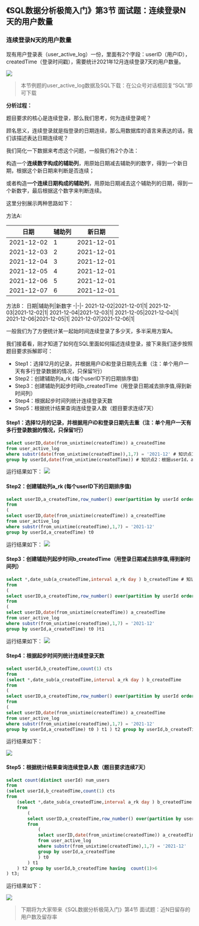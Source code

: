 ## 《SQL数据分析极简入门》第3节 面试题：连续登录N天的用户数量



### 连续登录N天的用户数量

现有用户登录表（user_active_log）一份，里面有2个字段：userID（用户ID），createdTime（登录时间戳），需要统计2021年12月连续登录7天的用户数量。



![](https://files.mdnice.com/user/33324/d1ff9387-61af-4030-902a-2bca26b4bc0a.png)


> 本节例题的user_active_log数据及SQL下载：在公众号对话框回复“SQL”即可下载

**分析过程：**

题目要求的核心是连续登录，那么我们思考，何为连续登录呢？

顾名思义，连续登录就是指登录的日期连续，那么用数据库的语言来表达的话，我们该描述表达日期连续呢？

我们简化一下数据来考虑这个问题，一般我们有2个办法：

构造一个**连续数字构成的辅助列**，用原始日期减去辅助列的数字，得到一个新日期，根据这个新日期来判断是否连续；

或者构造**一个连续日期构成的辅助列**，用原始日期减去这个辅助列的日期，得到一个新数字，最后根据这个数字来判断连续。


这里分别展示两种思路如下：

方法A:

日期|辅助列|新日期
-|-|-
2021-12-02|1|2021-12-01|
2021-12-03|2|2021-12-01|
2021-12-04|3|2021-12-01|
2021-12-05|4|2021-12-01|
2021-12-06|5|2021-12-01|
2021-12-07|6|2021-12-01|

方法B：
 日期|辅助列|新数字
-|-|-
2021-12-02|2021-12-01|1|
2021-12-03|2021-12-02|1|
2021-12-04|2021-12-03|1|
2021-12-05|2021-12-04|1|
2021-12-06|2021-12-05|1|
2021-12-07|2021-12-06|1|

一般我们为了方便统计某一起始时间连续登录了多少天，多半采用方案A。


我们接着看，刚才知道了如何在SQL里面如何描述连续登录，接下来我们逐步按照题目要求拆解即可：

- Step1：选择12月的记录，并根据用户iD和登录日期先去重（注：单个用户一天有多行登录数据的情况，只保留1行）
- Step2：创建辅助列a_rk (每个userID下的日期排序值)
- Step3：创建辅助列起步时间b_createdTime（用登录日期减去排序值,得到新时间列）
- Step4：根据起步时间列统计连续登录天数
- Step5：根据统计结果查询连续登录人数（题目要求连续7天）

####  Step1：选择12月的记录，并根据用户iD和登录日期先去重（注：单个用户一天有多行登录数据的情况，只保留1行）

```sql
select userID,date(from_unixtime(createdTime)) a_createdTime
from user_active_log
where substr(date(from_unixtime(createdTime)),1,7) = '2021-12' # 知识点1：时间戳转为时间字符串格式然后取前7个字符
group by userId,date(from_unixtime(createdTime)) # 知识点2：根据userId，a_createdTime 去重
```
运行结果如下：
![](https://files.mdnice.com/user/33324/9be9966b-9cec-4c3b-be3b-b8e76bd38b59.png)


####  Step2：创建辅助列a_rk (每个userID下的日期排序值)
```sql
select userID,a_createdTime,row_number() over(partition by userId order by a_createdTime) a_rk # 知识点3：用row_number() 对每个userID下的a_createdTime进行排名
from
(
select userID,date(from_unixtime(createdTime)) a_createdTime
from user_active_log
where substr(from_unixtime(createdTime),1,7) = '2021-12'
group by userId,a_createdTime) t0
```
运行结果如下：
![](https://files.mdnice.com/user/33324/2bea944d-81b2-4b81-a5cc-2e4daad0c6bb.png)


####  Step3：创建辅助列起步时间b_createdTime（用登录日期减去排序值,得到新时间列）
```sql
select *,date_sub(a_createdTime,interval a_rk day ) b_createdTime # 知识点4：date_sub 日期减去数字；datediff 日期减日期
from
(
select userID,a_createdTime,row_number() over(partition by userId order by a_createdTime) a_rk
from
(
select userID,date(from_unixtime(createdTime)) a_createdTime
from user_active_log
where substr(from_unixtime(createdTime),1,7) = '2021-12'
group by userId,a_createdTime) t0 )t1
```

运行结果如下：
![](https://files.mdnice.com/user/33324/adc1489e-ce67-4c3a-b29e-e5096550d9db.png)



####  Step4：根据起步时间列统计连续登录天数
```sql
select userId,b_createdTime,count(1) cts
from
(select *,date_sub(a_createdTime,interval a_rk day ) b_createdTime
from
(
select userID,a_createdTime,row_number() over(partition by userId order by a_createdTime) a_rk
from
(
select userID,date(from_unixtime(createdTime)) a_createdTime
from user_active_log
where substr(from_unixtime(createdTime),1,7) = '2021-12'
group by userId,a_createdTime) t0 ) t1 ) t2 group by userId,b_createdTime having  count(1)>6 # 知识点5：having 用在groupby后做条件筛选
```
运行结果如下：

![](https://files.mdnice.com/user/33324/4fe35c0a-18cf-4368-947f-703111129e13.png)


####  Step5：根据统计结果查询连续登录人数（题目要求连续7天）
```sql
select count(distinct userId) num_users
from
(select userId,b_createdTime,count(1) cts
from
    (select *,date_sub(a_createdTime,interval a_rk day ) b_createdTime
    from
        (
        select userID,a_createdTime,row_number() over(partition by userId order by a_createdTime) a_rk
        from
            (
            select userID,date(from_unixtime(createdTime)) a_createdTime
            from user_active_log
            where substr(from_unixtime(createdTime),1,7) = '2021-12'
            group by userId,a_createdTime
            ) t0
        ) t1
    ) t2 group by userId,b_createdTime having  count(1)>6
) t3;

```
运行结果如下：

![](https://files.mdnice.com/user/33324/3ab7b9c8-67e4-4463-8cf8-4e21a9ec9ccb.png)

>下期将为大家带来《SQL数据分析极简入门》第4节 面试题：近N日留存的用户数及留存率